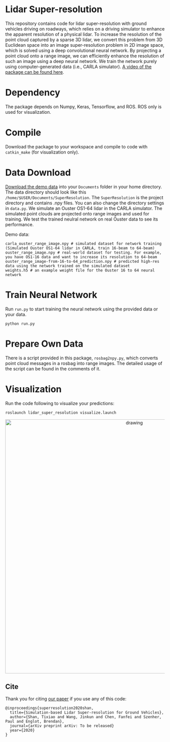 # Lidar Super-resolution

This repository contains code for lidar super-resolution with ground vehicles driving on roadways, which relies on a driving simulator to enhance the apparent resolution of a physical lidar. To increase the resolution of the point cloud captured by a sparse 3D lidar, we convert this problem from 3D Euclidean space into an image super-resolution problem in 2D image space, which is solved using a deep convolutional neural network. By projecting a point cloud onto a range image, we can efficiently enhance the resolution of such an image using a deep neural network. We train the network purely using computer-generated data (i.e., CARLA simulator). [A video of the package can be found here](https://youtu.be/rNVTpkz2ggY).

# Dependency

The package depends on Numpy, Keras, Tensorflow, and ROS. ROS only is used for visualization.

# Compile

Download the package to your workspace and compile to code with ```catkin_make``` (for visualization only).

# Data Download

[Download the demo data](https://drive.google.com/drive/folders/1nqxnJI1d_u5II4uzXoFJxVMdmbpdHdUh?usp=sharing) into your ```Documents``` folder in your home directory. The data directory should look like this ```/home/$USER/Documents/SuperResolution```. The ```SuperResolution``` is the project directory and contains .npy files. You can also change the directory settings in ```data.py```. We simulate an Ouster OS1-64 lidar in the CARLA simulator. The simulated point clouds are projected onto range images and used for training. We test the trained neulral network on real Ouster data to see its performance.

Demo data:
```
carla_ouster_range_image.npy # simulated dataset for network training (Simulated Ouster OS1-64 lidar in CARLA, train 16-beam to 64-beam)
ouster_range_image.npy # real-world dataset for testing. For example, you have OS1-16 data and want to increase its resolution to 64-beam
ouster_range_image-from-16-to-64_prediction.npy # predicted high-res data using the network trained on the simulated dataset
weights.h5 # an example weight file for the Ouster 16 to 64 neural network
```

# Train Neural Network

Run ```run.py``` to start training the neural network using the provided data or your data.
```
python run.py
```

# Prepare Own Data

There is a script provided in this package, ```rosbag2npy.py```, which converts point cloud messages in a rosbag into range images. The detailed usage of the script can be found in the comments of it.

# Visualization

Run the code following to visualize your predictions:
```
roslaunch lidar_super_resolution visualize.launch
```

<p align='center'>
    <img src="/docs/demo.gif" alt="drawing" width="800"/>
</p>

## Cite 

Thank you for citing [our paper](./docs/paper.pdf) if you use any of this code: 
```
@inproceedings{superresolution2020shan,
  title={Simulation-based Lidar Super-resolution for Ground Vehicles},
  author={Shan, Tixiao and Wang, Jinkun and Chen, Fanfei and Szenher, Paul and Englot, Brendan},
  journal={arXiv preprint arXiv: To be released}
  year={2020}
}